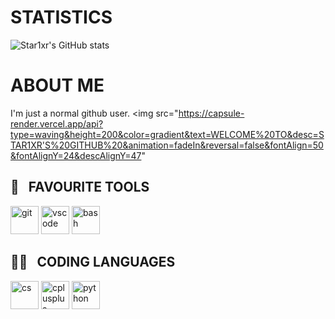 

# STATISTICS

![Star1xr's GitHub stats](https://github-readme-stats.vercel.app/api?username=Star1xr&show_icons=true&theme=transparent)

# ABOUT ME
I'm just a normal github user.
<img src="https://capsule-render.vercel.app/api?type=waving&height=200&color=gradient&text=WELCOME%20TO&desc=STAR1XR'S%20GITHUB%20&animation=fadeIn&reversal=false&fontAlign=50&fontAlignY=24&descAlignY=47"

<h2> 🔧 &nbsp; FAVOURITE TOOLS</h2>
<p align="left">
<img src="https://cdn.jsdelivr.net/gh/devicons/devicon/icons/git/git-original.svg" alt="git" width="45" height="45"/>
<img src="https://cdn.jsdelivr.net/gh/devicons/devicon/icons/vscode/vscode-original.svg" alt="vscode" width="45" height="45"/>
<img src="https://cdn.jsdelivr.net/gh/devicons/devicon/icons/bash/bash-original.svg" alt="bash" width="45" height="45"/>

<h2> 👨‍💻 &nbsp; CODING LANGUAGES</h2>
<p align="left">
<img src="https://cdn.jsdelivr.net/gh/devicons/devicon/icons/csharp/csharp-original.svg" alt="cs" width="45" height="45"/>
<img src="https://cdn.jsdelivr.net/gh/devicons/devicon/icons/cplusplus/cplusplus-original.svg" alt="cplusplus" width="45" height="45"/>
<img
src="https://cdn.jsdelivr.net/gh/devicons/devicon/icons/python/python-original-wordmark.svg" alt="python" width="45" height="45"/>
